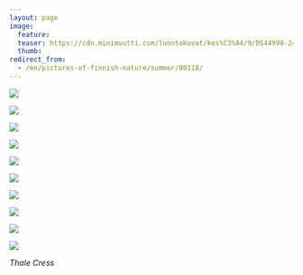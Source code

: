 ```yaml
---
layout: page
image:
  feature:
  teaser: https://cdn.minimuutti.com/luontokuvat/kes%C3%A4/9/DS44998-245px.jpg
  thumb:
redirect_from:
  - /en/pictures-of-finnish-nature/summer/00118/
---
```


![](https://cdn.minimuutti.com/luontokuvat/kes%C3%A4/9/DS44963-800px.jpg)

![](https://cdn.minimuutti.com/luontokuvat/kes%C3%A4/9/DS44965-800px.jpg)

![](https://cdn.minimuutti.com/luontokuvat/kes%C3%A4/9/DS44968-800px.jpg)

![](https://cdn.minimuutti.com/luontokuvat/kes%C3%A4/9/DS44969-800px.jpg)

![](https://cdn.minimuutti.com/luontokuvat/kes%C3%A4/9/DS44970-800px.jpg)

![](https://cdn.minimuutti.com/luontokuvat/kes%C3%A4/9/DS44979-800px.jpg)

![](https://cdn.minimuutti.com/luontokuvat/kes%C3%A4/9/DS45004-800px.jpg)

![](https://cdn.minimuutti.com/luontokuvat/kes%C3%A4/9/DS44996-800px.jpg)

![](https://cdn.minimuutti.com/luontokuvat/kes%C3%A4/9/DS44997-800px.jpg)

![](https://cdn.minimuutti.com/luontokuvat/kes%C3%A4/9/DS44998-800px.jpg)

*Thale Cress*
